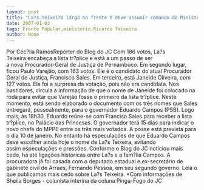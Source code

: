 ```yaml
---
layout: post
title: "La?s Teixeira larga na frente e deve assumir comando do Ministério Público"
date: 2007-01-03
tags: Frente Popular,ministério,Ricardo Teixeira
author: None
---
```

Por Cec?lia RamosRepórter do Blog do JC
Com 186 votos, La?s Teixeira&nbsp;encabeça a lista tr?plice e está a um passo de&nbsp;ser a&nbsp;nova&nbsp;Procurador-Geral de Justiça de Pernambuco.
Em segundo lugar, ficou Paulo Varejão, com 163 votos. Ele é o candidato do atual Procurador Geral de Justiça, Francisco Sales. 
Em terceiro, está Janeide Oliveira, com 127 votos. Ela foi a surpresa da votação, pois&nbsp;não era&nbsp;candidata. Nos bastidores, circula a informação de que o nome de Janeide foi colocado na roda para evitar que Varejão fosse o primeiro da lista tr?plice. 
Neste momento, está sendo elaborado o documento com os três nomes&nbsp;que&nbsp;Sales entregará, pessoalmente, para o governador Eduardo Campos (PSB).
Logo mais, às 18h30, Eduardo reúne-se com Franciso Sales para receber a lista tr?plice, no Palácio das Princesas.
O governador terá 15 dias para indicar o novo chefe do MPPE entre os três mais votados. A posse está prevista para o dia 10 de janeiro. 
No entanto há especulações de que Eduardo Campos deve escolher ainda hoje o nome de La?s Teixeira, evitando assim&nbsp;especulações e pressões. 
Conforme o Blog do JC noticiou mais cedo, há&nbsp;até ligações históricas entre La?s e a fam?lia Campos. A procuradora já foi casada com o deputado estadual e ex-secretário de gabinete civil de Arraes, Fernando Pessoa, em seu segundo governo.
Leia o que publicamos mais cedo sobre La?s Teixeira.
*Com informações de Sheila Borges - colunista interina da coluna Pinga-Fogo do JC 